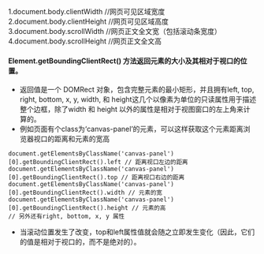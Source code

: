 
1.document.body.clientWidth  //网页可见区域宽度  
2.document.body.clientHeight //网页可见区域高度  
3.document.body.scrollWidth  //网页正文全文宽（包括滚动条宽度）  
4.document.body.scrollHeight //网页正文全文高  

#### Element.getBoundingClientRect() 方法返回元素的大小及其相对于视口的位置。
+ 返回值是一个 DOMRect 对象，包含完整元素的最小矩形，并且拥有left, top, right, bottom, x, y, width, 和 height这几个以像素为单位的只读属性用于描述整个边框，除了width 和 height 以外的属性是相对于视图窗口的左上角来计算的。
+ 例如页面有个class为‘canvas-panel’的元素，可以这样获取这个元素距离浏览器视口的距离和元素的宽高
```
document.getElementsByClassName('canvas-panel')[0].getBoundingClientRect().left // 距离视口左边的距离
document.getElementsByClassName('canvas-panel')[0].getBoundingClientRect().top // 距离视口右边的距离
document.getElementsByClassName('canvas-panel')[0].getBoundingClientRect().width // 元素的宽
document.getElementsByClassName('canvas-panel')[0].getBoundingClientRect().height // 元素的高
// 另外还有right, bottom, x, y 属性
```
+ 当滚动位置发生了改变，top和left属性值就会随之立即发生变化（因此，它们的值是相对于视口的，而不是绝对的）。



